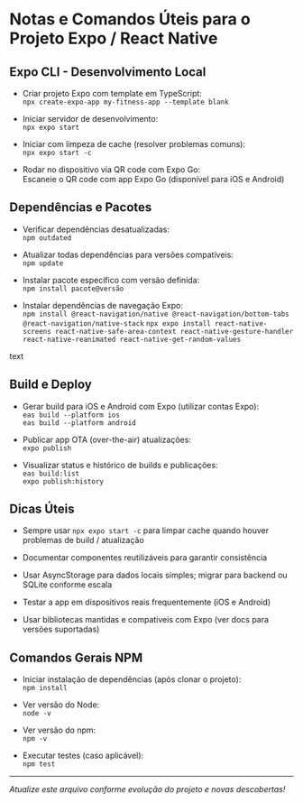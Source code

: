 # Notas e Comandos Úteis para o Projeto Expo / React Native

## Expo CLI - Desenvolvimento Local
- Criar projeto Expo com template em TypeScript:  
  `npx create-expo-app my-fitness-app --template blank`

- Iniciar servidor de desenvolvimento:  
  `npx expo start`

- Iniciar com limpeza de cache (resolver problemas comuns):  
  `npx expo start -c`

- Rodar no dispositivo via QR code com Expo Go:  
  Escaneie o QR code com app Expo Go (disponível para iOS e Android)

## Dependências e Pacotes
- Verificar dependências desatualizadas:  
  `npm outdated`

- Atualizar todas dependências para versões compatíveis:  
  `npm update`

- Instalar pacote específico com versão definida:  
  `npm install pacote@versão`

- Instalar dependências de navegação Expo:  
  `npm install @react-navigation/native @react-navigation/bottom-tabs @react-navigation/native-stack`
  `npx expo install react-native-screens react-native-safe-area-context react-native-gesture-handler react-native-reanimated react-native-get-random-values`

text

## Build e Deploy
- Gerar build para iOS e Android com Expo (utilizar contas Expo):  
`eas build --platform ios`  
`eas build --platform android`  

- Publicar app OTA (over-the-air) atualizações:  
`expo publish`

- Visualizar status e histórico de builds e publicações:  
`eas build:list`  
`expo publish:history`

## Dicas Úteis
- Sempre usar `npx expo start -c` para limpar cache quando houver problemas de build / atualização

- Documentar componentes reutilizáveis para garantir consistência

- Usar AsyncStorage para dados locais simples; migrar para backend ou SQLite conforme escala

- Testar a app em dispositivos reais frequentemente (iOS e Android)

- Usar bibliotecas mantidas e compatíveis com Expo (ver docs para versões suportadas)

## Comandos Gerais NPM
- Iniciar instalação de dependências (após clonar o projeto):  
`npm install`

- Ver versão do Node:  
`node -v`

- Ver versão do npm:  
`npm -v`

- Executar testes (caso aplicável):  
`npm test`

---

*Atualize este arquivo conforme evolução do projeto e novas descobertas!*